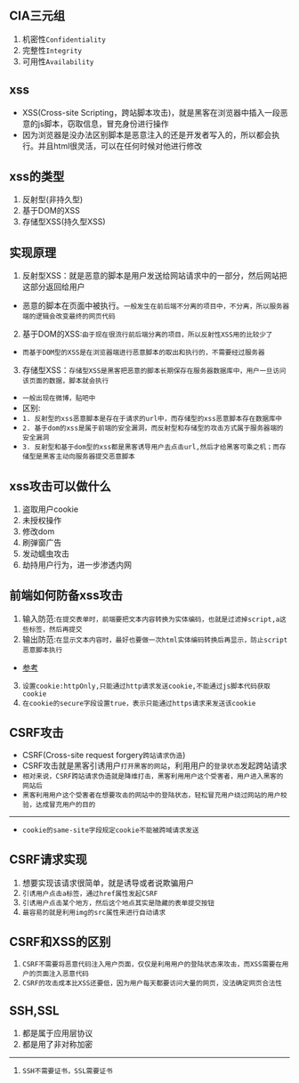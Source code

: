 ## CIA三元组
1. 机密性`Confidentiality`
2. 完整性`Integrity`
3. 可用性`Availability`

## xss
* XSS(Cross-site Scripting，跨站脚本攻击)，就是黑客在浏览器中插入一段恶意的js脚本，窃取信息，冒充身份进行操作
* 因为浏览器是没办法区别脚本是恶意注入的还是开发者写入的，所以都会执行。并且html很灵活，可以在任何时候对他进行修改

## xss的类型
1. 反射型(非持久型)
2. 基于DOM的XSS
3. 存储型XSS(持久型XSS)

## 实现原理
1. 反射型XSS：就是恶意的脚本是用户发送给网站请求中的一部分，然后网站把这部分返回给用户
* 恶意的脚本在页面中被执行。`一般发生在前后端不分离的项目中，不分离，所以服务器端的逻辑会改变最终的网页代码`
2. 基于DOM的XSS:`由于现在很流行前后端分离的项目，所以反射性XSS用的比较少了`
* `而基于DOM型的XSS是在浏览器端进行恶意脚本的取出和执行的，不需要经过服务器`
3. 存储型XSS：`存储型XSS是黑客把恶意的脚本长期保存在服务器数据库中，用户一旦访问该页面的数据，脚本就会执行`
* `一般出现在微博，贴吧中`
* 区别:
* `1. 反射型的xss恶意脚本是存在于请求的url中，而存储型的xss恶意脚本存在数据库中`
* `2. 基于dom的xss是属于前端的安全漏洞，而反射型和存储型的攻击方式属于服务器端的安全漏洞`
* `3. 反射型和基于dom型的xss都是黑客诱导用户去点击url,然后才给黑客可乘之机；而存储型是黑客主动向服务器提交恶意脚本`

## xss攻击可以做什么
1. 盗取用户cookie
2. 未授权操作
3. 修改dom
4. 刷弹窗广告
5. 发动蠕虫攻击
6. 劫持用户行为，进一步渗透内网

## 前端如何防备xss攻击
1. 输入防范:`在提交表单时，前端要把文本内容转换为实体编码，也就是过滤掉script,a这些标签，然后再提交`
2. 输出防范:`在显示文本内容时，最好也要做一次html实体编码转换后再显示，防止script恶意脚本执行`
* [参考](https://www.jianshu.com/p/e554b5a5c304)
3. `设置cookie:httpOnly,只能通过http请求发送cookie,不能通过js脚本代码获取cookie`
4. `在cookie的secure字段设置true，表示只能通过https请求来发送该cookie`

## CSRF攻击
* CSRF(Cross-site request forgery`跨站请求伪造`)
* CSRF攻击就是黑客引诱用户`打开黑客的网站`，利用用户的`登录状态`发起跨站请求
* `相对来说，CSRF跨站请求伪造就是降维打击，黑客利用用户这个受害者，用户进入黑客的网站后`
* `黑客利用用户这个受害者在想要攻击的网站中的登陆状态，轻松冒充用户绕过网站的用户校验，达成冒充用户的目的`
---
* `cookie的same-site字段规定cookie不能被跨域请求发送`

## CSRF请求实现
1. 想要实现该请求很简单，就是诱导或者说欺骗用户
2. `引诱用户点击a标签，通过href属性发起CSRF`
3. `引诱用户点击某个地方，然后这个地点其实是隐藏的表单提交按钮`
4. `最容易的就是利用img的src属性来进行自动请求`

## CSRF和XSS的区别
1. `CSRF不需要将恶意代码注入用户页面，仅仅是利用用户的登陆状态来攻击，而XSS需要在用户的页面注入恶意代码`
2. `CSRF的攻击成本比XSS还要低，因为用户每天都要访问大量的网页，没法确定网页合法性`

## SSH,SSL
1. 都是属于应用层协议
2. 都是用了非对称加密
---
1. `SSH不需要证书，SSL需要证书`
